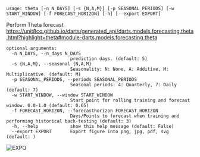 ```
usage: theta [-n N_DAYS] [-s {N,A,M}] [-p SEASONAL_PERIODS] [-w START_WINDOW] [-f FORECAST_HORIZON] [-h] [--export EXPORT]
```

Perform Theta forecast
https://unit8co.github.io/darts/generated_api/darts.models.forecasting.theta.html?highlight=theta#module-darts.models.forecasting.theta

```
optional arguments:
  -n N_DAYS, --n_days N_DAYS
                        prediction days. (default: 5)
  -s {N,A,M}, --seasonal {N,A,M}
                        Seasonality: N: None, A: Additive, M: Multiplicative. (default: M)
  -p SEASONAL_PERIODS, --periods SEASONAL_PERIODS
                        Seasonal periods: 4: Quarterly, 7: Daily (default: 7)
  -w START_WINDOW, --window START_WINDOW
                        Start point for rolling training and forecast window. 0.0-1.0 (default: 0.65)
  -f FORECAST_HORIZON, --forecasthorizon FORECAST_HORIZON
                        Days/Points to forecast when training and performing historical back-testing (default: 3)
  -h, --help            show this help message (default: False)
  --export EXPORT       Export figure into png, jpg, pdf, svg (default: )
```

![EXPO](https://user-images.githubusercontent.com/105685594/169634909-30864d44-e607-4e6f-8d59-ac49dafa2e2c.png)
